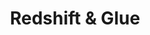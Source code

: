 ---
id: esquire-auto-VR-redshift-glue
title: Redshift & Glue
sidebar_label: Redshift & Glue
slug: /esquire/ads_automation/VR/redshift
---